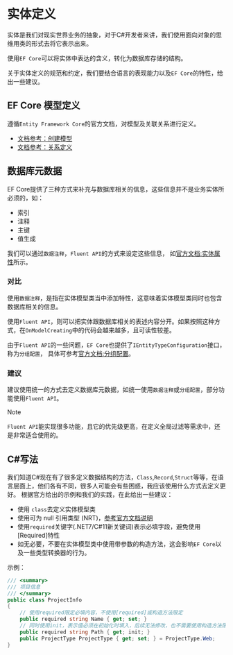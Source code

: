 # 实体定义

实体是我们对现实世界业务的抽象，对于C#开发者来讲，我们使用面向对象的思维用类的形式去将它表示出来。

使用`EF Core`可以将实体中表达的含义，转化为数据库存储的结构。

关于实体定义的规范和约定，我们要结合语言的表现能力以及`EF Core`的特性，给出一些建议。

## EF Core 模型定义

遵循`Entity Framework Core`的官方文档，对模型及关联关系进行定义。

- [文档参考：创建模型](https://learn.microsoft.com/zh-cn/ef/core/modeling/)
- [文档参考：关系定义](https://learn.microsoft.com/zh-cn/ef/core/modeling/relationships)

## 数据库元数据

EF Core提供了三种方式来补充与数据库相关的信息，这些信息并不是业务实体所必须的，如：

- 索引
- 注释
- 主键
- 值生成

我们可以通过`数据注释`，`Fluent API`的方式来设定这些信息，
如[官方文档:实体属性](https://learn.microsoft.com/zh-cn/ef/core/modeling/entity-properties?tabs=data-annotations%2Cwith-nrt)所示。

### 对比

使用`数据注释`，是指在实体模型类当中添加特性，这意味着实体模型类同时也包含数据库相关的信息。

使用`Fluent API`，则可以把实体跟数据库相关的表述内容分开。如果按照这种方式，在`OnModelCreating`中的代码会越来越多，且可读性较差。

由于`Fluent API`的一些问题，`EF Core`也提供了`IEntityTypeConfiguration`接口，称为`分组配置`，
具体可参考[官方文档:分组配置](https://learn.microsoft.com/zh-cn/ef/core/modeling/#grouping-configuration)。

### 建议

建议使用统一的方式去定义数据库元数据，如统一使用`数据注释`或`分组配置`，部分功能使用`Fluent API`。

> [!NOTE]
> `Fluent API`能实现很多功能，且它的优先级更高，在定义全局过滤等需求中，还是非常适合使用的。

## C#写法

我们知道C#现在有了很多定义数据结构的方法，`Class`,`Record`,`Struct`等等，在语言层面上，他们各有不同，很多人可能会有些困惑，我应该使用什么方式去定义更好。
根据官方给出的示例和我们的实践，在此给出一些建议：

- 使用 `class`去定义实体模型类
- 使用可为 null 引用类型 (NRT)，[参考官方文档说明](https://learn.microsoft.com/zh-cn/ef/core/modeling/entity-properties?tabs=data-annotations%2Cwith-nrt#conventions)
- 使用`required`关键字(.NET7/C#11新关键词)表示必填字段，避免使用[Required]特性
- 如无必要，不要在实体模型类中使用带参数的构造方法，这会影响`EF Core`以及一些类型转换器的行为。

示例：

```csharp
/// <summary>
/// 项目信息
/// </summary>
public class ProjectInfo
{
    // 使用required限定必填内容，不使用[required]或构造方法限定
    public required string Name { get; set; }
    // 同时使用init，表示值必须在初始化时填入，后续无法修改，也不需要使用构造方法限定
    public required string Path { get; init; }
    public ProjectType ProjectType { get; set; } = ProjectType.Web;
}

```
